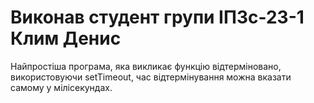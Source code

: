 Виконав студент групи ІПЗс-23-1 Клим Денис
============
Найпростіша програма, яка викликає функцію відтерміновано, використовуючи setTimeout, час відтермінування можна вказати самому у мілісекундах.
